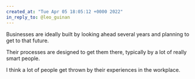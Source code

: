 ```yaml
---
created_at: "Tue Apr 05 18:05:12 +0000 2022"
in_reply_to: @leo_guinan
---
```


Businesses are ideally built by looking ahead several years and planning to get to that future.

Their processes are designed to get them there, typically by a lot of really smart people.

I think a lot of people get thrown by their experiences in the workplace.